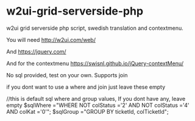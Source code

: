 # w2ui-grid-serverside-php
w2ui grid serverside php script, swedish translation and contextmenu.

You will need 
http://w2ui.com/web/

And
https://jquery.com/

And for the contextmenu
https://swisnl.github.io/jQuery-contextMenu/

No sql provided, test on your own.
Supports join

if you dont want to use a where and join just leave these empty

//this is default sql where and group values, If you dont have any, leave empty
$sqlWhere  ="WHERE NOT colStatus ='2' AND NOT colStatus ='4' AND colKat ='0'";
$sqlGroup  ="GROUP BY ticketId, colTicketId";
